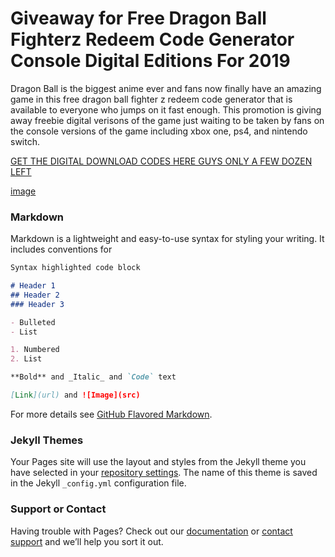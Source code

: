 # Giveaway for Free Dragon Ball Fighterz Redeem Code Generator Console Digital Editions For 2019

Dragon Ball is the biggest anime ever and fans now finally have an amazing game in this free dragon ball fighter z redeem code generator that is available to everyone who jumps on it fast enough. This promotion is giving away freebie digital verisons of the game just waiting to be taken by fans on the console versions of the game including xbox one, ps4, and nintendo switch.

[GET THE DIGITAL DOWNLOAD CODES HERE GUYS ONLY A FEW DOZEN LEFT](https://github.com/techymech/digitalcodes/edit/master/index.md)

[image](https://i5.walmartimages.ca/images/Large/906/733/6000197906733.jpg)

### Markdown

Markdown is a lightweight and easy-to-use syntax for styling your writing. It includes conventions for

```markdown
Syntax highlighted code block

# Header 1
## Header 2
### Header 3

- Bulleted
- List

1. Numbered
2. List

**Bold** and _Italic_ and `Code` text

[Link](url) and ![Image](src)
```

For more details see [GitHub Flavored Markdown](https://guides.github.com/features/mastering-markdown/).

### Jekyll Themes

Your Pages site will use the layout and styles from the Jekyll theme you have selected in your [repository settings](https://github.com/techymech/digitalcodes/settings). The name of this theme is saved in the Jekyll `_config.yml` configuration file.

### Support or Contact

Having trouble with Pages? Check out our [documentation](https://help.github.com/categories/github-pages-basics/) or [contact support](https://github.com/contact) and we’ll help you sort it out.
